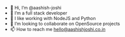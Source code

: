 - 👋 Hi, I’m @aashish-joshi
- 👀 I’m a full stack developer
- 🌱 I like working with NodeJS and Python
- 💞️ I’m looking to collaborate on OpenSource projects
- 📫 How to reach me hello@aashishjoshi.co.in

<!---
aashish-joshi/aashish-joshi is a ✨ special ✨ repository because its `README.md` (this file) appears on your GitHub profile.
You can click the Preview link to take a look at your changes.
--->
